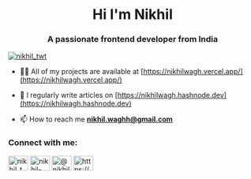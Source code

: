 <h1 align="center">Hi I'm Nikhil</h1>
<h3 align="center">A passionate frontend developer from India</h3>

<p align="left"> <a href="https://twitter.com/nikhil_twt" target="blank"><img src="https://img.shields.io/twitter/follow/nikhil_twt?logo=twitter&style=for-the-badge" alt="nikhil_twt" /></a> </p>

- 👨‍💻 All of my projects are available at [https://nikhilwagh.vercel.app/](https://nikhilwagh.vercel.app/)

- 📝 I regularly write articles on [https://nikhilwagh.hashnode.dev](https://nikhilwagh.hashnode.dev)

- 📫 How to reach me **nikhil.waghh@gmail.com**

<h3 align="left">Connect with me:</h3>
<p align="left">
<a href="https://twitter.com/nikhil_twt" target="blank"><img align="center" src="https://raw.githubusercontent.com/rahuldkjain/github-profile-readme-generator/master/src/images/icons/Social/twitter.svg" alt="nikhil_twt" height="30" width="40" /></a>
<a href="https://linkedin.com/in/nikhil-wg" target="blank"><img align="center" src="https://raw.githubusercontent.com/rahuldkjain/github-profile-readme-generator/master/src/images/icons/Social/linked-in-alt.svg" alt="nikhil-wg" height="30" width="40" /></a>
<a href="https://hashnode.com/@nikhilwagh" target="blank"><img align="center" src="https://raw.githubusercontent.com/rahuldkjain/github-profile-readme-generator/master/src/images/icons/Social/hashnode.svg" alt="@nikhilwagh" height="30" width="40" /></a>
<a href="/https://nikhilwagh.hashnode.dev/?source=top_nav_blog_home" target="blank"><img align="center" src="https://raw.githubusercontent.com/rahuldkjain/github-profile-readme-generator/master/src/images/icons/Social/rss.svg" alt="https://nikhilwagh.hashnode.dev/?source=top_nav_blog_home" height="30" width="40" /></a>
</p>

